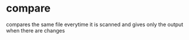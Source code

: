 # compare
compares the same file everytime it is scanned and gives only the output when there are changes
